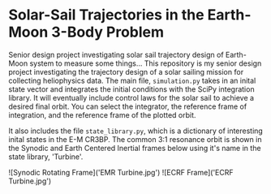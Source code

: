 # Solar-Sail Trajectories in the Earth-Moon 3-Body Problem
Senior design project investigating solar sail trajectory design of Earth-Moon system to measure some things...
This repository is my senior design project investigating the trajectory design of a solar sailing mission for collecting heliophysics data. The main file, `simulation.py` takes in an inital state vector and integrates the initial conditions with the SciPy integration library. It will eventually include control laws for the solar sail to achieve a desired final orbit. You can select the integrator, the reference frame of integration, and the reference frame of the plotted orbit.

It also includes the file `state_library.py`, which is a dictionary of interesting inital states in the E-M CR3BP. The common 3:1 resonance orbit is shown in the Synodic and Earth Centered Inertial frames below using it's name in the state library, 'Turbine'.

![Synodic Rotating Frame]('EMR Turbine.jpg')
![ECRF Frame]('ECRF Turbine.jpg')